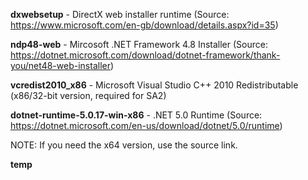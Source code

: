 **dxwebsetup** - DirectX web installer runtime (Source: https://www.microsoft.com/en-gb/download/details.aspx?id=35)

**ndp48-web** - Mircosoft .NET Framework 4.8 Installer (Source: https://dotnet.microsoft.com/download/dotnet-framework/thank-you/net48-web-installer)

**vcredist2010_x86** - Microsoft Visual Studio C++ 2010 Redistributable (x86/32-bit version, required for SA2)

**dotnet-runtime-5.0.17-win-x86** - .NET 5.0 Runtime (Source: https://dotnet.microsoft.com/en-us/download/dotnet/5.0/runtime)

NOTE: If you need the x64 version, use the source link.

**temp**
